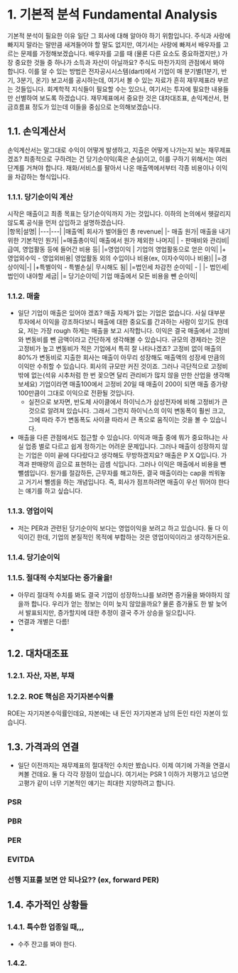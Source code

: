 # 1. 기본적 분석 Fundamental Analysis
  기본적 분석이 필요한 이유 일단 그 회사에 대해 알아야 하기 위함입니다. 주식과 사랑에 빠지지 말라는 말만큼 새겨들어야 할 말도 없지만, 여기서는 사랑에 빠져서 배우자를 고르는 문제를 가정해보겠습니다. 배우자를 고를 때 (물론 다른 요소도 중요하겠지만,) 가장 중요한 것들 중 하나가 소득과 자산이 아닐까요? 주식도 마찬가지의 관점에서 봐야 합니다. 이를 알 수 있는 방법은 전자공시시스템(dart)에서 기업이 매 분기별(1분기, 반기, 3분기, 온기) 보고서를 공시하는데, 여기서 볼 수 있는 자료가 흔히 재무제표라 부르는 것들입니다. 회계학적 지식들이 필요할 수는 있으나, 여기서는 투자에 필요한 내용들만 선별하여 보도록 하겠습니다. 재무제표에서 중요한 것은 대차대조표, 손익계산서, 현금흐름표 정도가 있는데 이들을 중심으로 논의해보겠습니다.
  
## 1.1. 손익계산서
 손익계산서는 말그대로 수익이 어떻게 발생하고, 지출은 어떻게 나가는지 보는 재무제표겠죠? 최종적으로 구하려는 건 당기순이익(혹은 손실)이고, 이를 구하기 위해서는 여러 단계를 거쳐야 합니다. 재화/서비스를 팔아서 나온 매출액에서부터 각종 비용이나 이익을 차감하는 형식입니다.

### 1.1.1. 당기순이익 계산
시작은 매출이고 최종 목표는 당기순이익까지 가는 것입니다. 이하의 논의에서 헷갈리지 않도록 공식을 먼저 삽입하고 설명하겠습니다.  
 |항목|설명|
 |---|---|
 |매출액| 회사가 벌어들인 총 revenue|
 |- 매출 원가| 매출을 내기 위한 기본적인 원가|
 |=매출총이익| 매출에서 원가 제외한 나머지|
 | - 판매비와 관리비| 급여, 영업활동 등에 들어간 비용 등|
 |=영업이익 | 기업의 영업활동으로 얻은 이익|
 |+ 영업외수익 - 영업외비용| 영업활동 외의 수입이나 비용(ex, 이자수익이나 비용)|
 |=경상이익|-|
 |+특별이익 - 특별손실| 무시해도 됨|
 |=법인세 차감전 순이익| - |
 |- 법인세| 법인이 내야할 세금|
 |= 당기순이익| 기업 매출에서 모든 비용을 뺀 순이익|
### 1.1.2. 매출
 - 일단 기업이 매출은 있어야 겠죠? 매출 자체가 없는 기업은 없습니다. 사실 대부분 투자에서 이익을 강조하다보니 매출에 대한 중요도를 간과하는 사람이 있기도 한데요, 저는 가장 rough 하게는 매출을 보고 시작합니다. 이익은 결국 매출에서 고정비와 변동비를 뺀 금액이라고 간단하게 생각해볼 수 있습니다. 규모의 경제라는 것은 고정비가 높고 변동비가 적은 기업에서 특히 잘 나타나겠죠? 고정비 없이 매출의 80%가 변동비로 지출한 회사는 매출이 아무리 성장해도 매출액의 성장세 만큼의 이익만 수취할 수 있습니다. 회사의 규모만 커진 것이죠. 그러나 극단적으로 고정비 밖에 없는(석유 시추처럼 한 번 꽂으면 달리 관리비가 많지 않을 만한 산업을 생각해보세요) 기업이라면 매출100에서 고정비 20일 때 매출이 200이 되면 매출 증가량 100만큼이 그대로 이익으로 전환될 것입니다.
    - 실전으로 보자면, 반도체 사이클에서 하이닉스가 삼성전자에 비해 고정비가 큰 것으로 알려져 있습니다. 그래서 그런지 하이닉스의 이익 변동폭이 훨씬 크고, 그에 따라 주가 변동폭도 사이클 따라서 큰 폭으로 움직이는 것을 볼 수 있습니다.
  - 매출을 다른 관점에서도 접근할 수 있습니다. 이익과 매출 중에 뭐가 중요하냐는 사실 업종 별로 다르고 쉽게 정하기는 어려운 문제입니다. 그러나 매출이 성장하지 않는 기업은 이미 끝에 다다랐다고 생각해도 무방하겠지요? 매출은 P X Q입니다. 가격과 판매량의 곱으로 표현하는 곱셈 식입니다. 그러나 이익은 매출에서 비용을 뺀 뺄셈입니다. 원가를 절감하든, 근무자를 해고하든, 결국 매출이라는 cap을 씌워놓고 거기서 뺄셈을 하는 개념입니다. 즉, 회사가 점프하려면 매출이 우선 뛰어야 한다는 얘기를 하고 싶습니다.
### 1.1.3. 영업이익
 - 저는 PER과 관련된 당기순이익 보다는 영업이익을 보려고 하고 있습니다. 둘 다 이익이긴 한데, 기업의 본질적인 목적에 부합하는 것은 영업이익이라고 생각하거든요.
### 1.1.4. 당기순이익
### 1.1.5. 절대적 수치보다는 증가율을!
- 아무리 절대적 수치를 봐도 결국 기업이 성장하느냐를 보려면 증가율을 봐야하지 않을까 합니다. 우리가 얻는 정보는 이미 늦지 않았을까요? 물론 증가율도 한 발 늦어서 발표되지만, 증가할지에 대한 추정이 결국 주가 상승을 일으킵니다.
- 연결과 개별은 다름!
- 
## 1.2. 대차대조표
### 1.2.1. 자산, 자본, 부채
### 1.2.2. ROE 핵심은 자기자본수익률
 ROE는 자기자본수익률인데요, 자본에는 내 돈인 자기자본과 남의 돈인 타인 자본이 있습니다. 

## 1.3. 가격과의 연결
 - 일단 이전까지는 재무제표의 절대적인 수치만 봤습니다. 이제 여기에 가격을 연결시켜볼 건데요. 둘 다 각각 장점이 있습니다. 여기서는 PSR 1 이하가 저평가고 넘으면 고평가 같이 너무 기본적인 얘기는 최대한 지양하려고 합니다.
### PSR
### PBR
### PER
### EVITDA
### 선행 지표를 보면 안 되나요?? (ex, forward PER)
## 1.4. 추가적인 상황들
### 1.4.1. 특수한 업종일 때,,,
- 수주 잔고를 봐야 한다.
### 1.4.2. 
